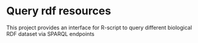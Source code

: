 # Query rdf resources
This project provides an interface for R-script to query different biological RDF dataset via SPARQL endpoints

